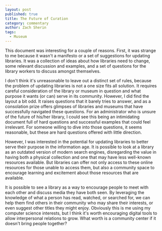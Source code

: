 ```yaml
---
layout: post
published: true
title: The Future of Curation
category: commentary
author: Zach Sherin
tags: 
  - Museum
---
```


This document was interesting for a couple of reasons. First, it was strange to me because it wasn't a manifesto or a set of suggestions for updating libraries. It was a collection of ideas about how libraries need to change, some relevant discussion and examples, and a set of questions for the library workers to discuss amongst themselves. 
	
I don't think it's unreasonable to leave out a distinct set of rules, because the problem of updating libraries is not a one size fits all solution. It requires careful consideration of the library or museum in question and what purpose it wants (or can) serve in its community. However, I did find the layout a bit odd. It raises questions that it barely tries to answer, and as a consolation prize offers glimpses of libraries and museums that have successfully navigated these questions. For an administrator who is unsure of the future of his/her library, I could see this being an intimidating document full of hard questions and successful examples that could feel irrelevant. For someone willing to dive into those questions, it seems reasonable, but these are hard questions offered with little direction.

However, I was interested in the potential for updating libraries to better serve their purpose in the information age. It is possible to look at a library as an outdated version of modern search engines, disregarding the value in having both a physical collection and one that may have less well-known resources available. But libraries can offer not only access to these online resources for those unable to access them, but also a community space to encourage learning and excitement about those resources that are available.

It is possible to see a library as a way to encourage people to meet with each other and discuss media they have both seen. By leveraging the knowledge of what a person has read, watched, or searched for, we can help them find others in their community who may share their interests, or even suggest other titles they might enjoy. Obviously this is me using my computer science interests, but I think it's worth encouraging digital tools to allow interpersonal relations to grow. What worth is a community center if it doesn't bring people together?